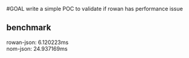 #GOAL
write a simple POC to validate if rowan has performance issue

## benchmark
rowan-json: 6.120223ms  
nom-json: 24.937169ms
